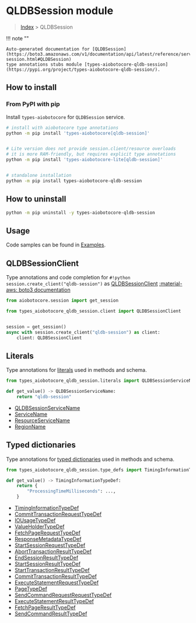 # QLDBSession module

> [Index](../README.md) > QLDBSession


!!! note ""

    Auto-generated documentation for [QLDBSession](https://boto3.amazonaws.com/v1/documentation/api/latest/reference/services/qldb-session.html#QLDBSession)
    type annotations stubs module [types-aiobotocore-qldb-session](https://pypi.org/project/types-aiobotocore-qldb-session/).

## How to install



### From PyPI with pip

Install `types-aiobotocore` for `QLDBSession` service.

```bash
# install with aiobotocore type annotations
python -m pip install 'types-aiobotocore[qldb-session]'


# Lite version does not provide session.client/resource overloads
# it is more RAM-friendly, but requires explicit type annotations
python -m pip install 'types-aiobotocore-lite[qldb-session]'


# standalone installation
python -m pip install types-aiobotocore-qldb-session
```



## How to uninstall

```bash
python -m pip uninstall -y types-aiobotocore-qldb-session
```

## Usage

Code samples can be found in [Examples](./usage.md).

## QLDBSessionClient

Type annotations and code completion for  `#!python session.create_client("qldb-session")` as [QLDBSessionClient](./client.md)
[:material-aws: boto3 documentation](https://boto3.amazonaws.com/v1/documentation/api/latest/reference/services/qldb-session.html#QLDBSession.Client)

```python title="Usage example"
from aiobotocore.session import get_session

from types_aiobotocore_qldb_session.client import QLDBSessionClient


session = get_session()
async with session.create_client("qldb-session") as client:
    client: QLDBSessionClient
```








## Literals

Type annotations for [literals](./literals.md) used in methods and schema.

```python title="Usage example"
from types_aiobotocore_qldb_session.literals import QLDBSessionServiceName

def get_value() -> QLDBSessionServiceName:
    return "qldb-session"
```

- [QLDBSessionServiceName](./literals.md#qldbsessionservicename)
- [ServiceName](./literals.md#servicename)
- [ResourceServiceName](./literals.md#resourceservicename)
- [RegionName](./literals.md#regionname)




## Typed dictionaries

Type annotations for [typed dictionaries](./type_defs.md) used in methods and schema.

```python title="Usage example"
from types_aiobotocore_qldb_session.type_defs import TimingInformationTypeDef

def get_value() -> TimingInformationTypeDef:
    return {
        "ProcessingTimeMilliseconds": ...,
    }
```

- [TimingInformationTypeDef](./type_defs.md#timinginformationtypedef)
- [CommitTransactionRequestTypeDef](./type_defs.md#committransactionrequesttypedef)
- [IOUsageTypeDef](./type_defs.md#iousagetypedef)
- [ValueHolderTypeDef](./type_defs.md#valueholdertypedef)
- [FetchPageRequestTypeDef](./type_defs.md#fetchpagerequesttypedef)
- [ResponseMetadataTypeDef](./type_defs.md#responsemetadatatypedef)
- [StartSessionRequestTypeDef](./type_defs.md#startsessionrequesttypedef)
- [AbortTransactionResultTypeDef](./type_defs.md#aborttransactionresulttypedef)
- [EndSessionResultTypeDef](./type_defs.md#endsessionresulttypedef)
- [StartSessionResultTypeDef](./type_defs.md#startsessionresulttypedef)
- [StartTransactionResultTypeDef](./type_defs.md#starttransactionresulttypedef)
- [CommitTransactionResultTypeDef](./type_defs.md#committransactionresulttypedef)
- [ExecuteStatementRequestTypeDef](./type_defs.md#executestatementrequesttypedef)
- [PageTypeDef](./type_defs.md#pagetypedef)
- [SendCommandRequestRequestTypeDef](./type_defs.md#sendcommandrequestrequesttypedef)
- [ExecuteStatementResultTypeDef](./type_defs.md#executestatementresulttypedef)
- [FetchPageResultTypeDef](./type_defs.md#fetchpageresulttypedef)
- [SendCommandResultTypeDef](./type_defs.md#sendcommandresulttypedef)

